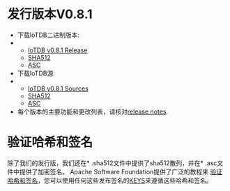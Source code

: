 # 发行版本V0.8.1
- 下载IoTDB二进制版本:
- - [IoTDB v0.8.1 Release](https://www.apache.org/dyn/closer.cgi/incubator/iotdb/0.8.1-incubating/apache-iotdb-0.8.1-incubating-bin.zip) 
  - [SHA512](https://downloads.apache.org/incubator/iotdb/0.8.1-incubating/apache-iotdb-0.8.1-incubating-bin.zip.sha512)
  - [ASC](https://downloads.apache.org/incubator/iotdb/0.8.1-incubating/apache-iotdb-0.8.1-incubating-bin.zip.asc)
- 下载IoTDB源:
- - [IoTDB v0.8.1 Sources](https://www.apache.org/dyn/closer.cgi/incubator/iotdb/0.8.1-incubating/apache-iotdb-0.8.1-incubating-source-release.zip)
  - [SHA512](https://downloads.apache.org/incubator/iotdb/0.8.1-incubating/apache-iotdb-0.8.1-incubating-source-release.zip.sha512)
  - [ASC](https://downloads.apache.org/incubator/iotdb/0.8.1-incubating/apache-iotdb-0.8.1-incubating-source-release.zip.asc)
- 每个版本的主要功能和更改列表，请核对[release notes](https://raw.githubusercontent.com/apache/incubator-iotdb/release/0.8.1/RELEASE_NOTES.md).



# 验证哈希和签名

除了我们的发行版，我们还在* .sha512文件中提供了sha512散列，并在* .asc文件中提供了加密签名。  Apache Software Foundation提供了广泛的教程来 [验证哈希和签名](http://www.apache.org/info/verification.html)，您可以使用任何这些发布签名的[KEYS](https://downloads.apache.org/incubator/iotdb/KEYS)来遵循这些哈希和签名。

<FooterFixed/>